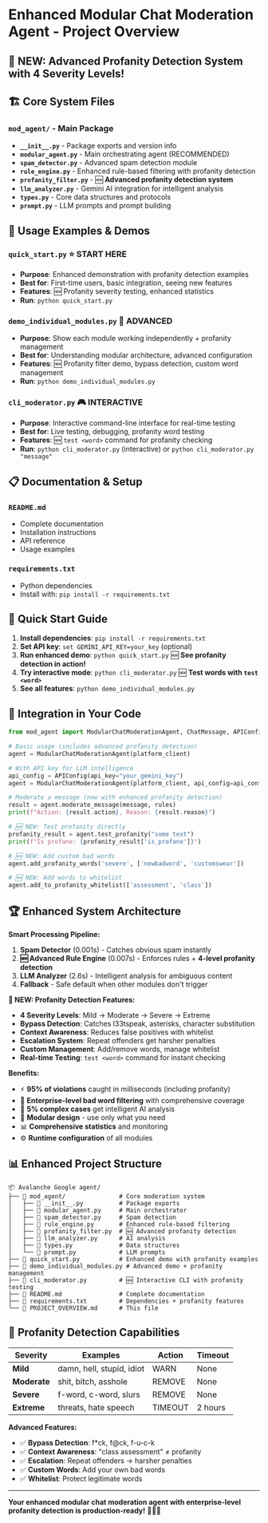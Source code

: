 # Enhanced Modular Chat Moderation Agent - Project Overview
## 🚫 NEW: Advanced Profanity Detection System with 4 Severity Levels!

## 🏗️ Core System Files

### `mod_agent/` - Main Package
- **`__init__.py`** - Package exports and version info
- **`modular_agent.py`** - Main orchestrating agent (RECOMMENDED)
- **`spam_detector.py`** - Advanced spam detection module
- **`rule_engine.py`** - Enhanced rule-based filtering with profanity detection
- **`profanity_filter.py`** - 🆕 **Advanced profanity detection system**
- **`llm_analyzer.py`** - Gemini AI integration for intelligent analysis
- **`types.py`** - Core data structures and protocols
- **`prompt.py`** - LLM prompts and prompt building

## 🚀 Usage Examples & Demos

### **`quick_start.py`** ⭐ START HERE
- **Purpose**: Enhanced demonstration with profanity detection examples
- **Best for**: First-time users, basic integration, seeing new features
- **Features**: 🆕 Profanity severity testing, enhanced statistics
- **Run**: `python quick_start.py`

### **`demo_individual_modules.py`** 🔧 ADVANCED
- **Purpose**: Show each module working independently + profanity management
- **Best for**: Understanding modular architecture, advanced configuration
- **Features**: 🆕 Profanity filter demo, bypass detection, custom word management
- **Run**: `python demo_individual_modules.py`

### **`cli_moderator.py`** 🎮 INTERACTIVE
- **Purpose**: Interactive command-line interface for real-time testing
- **Best for**: Live testing, debugging, profanity word testing
- **Features**: 🆕 `test <word>` command for profanity checking
- **Run**: `python cli_moderator.py` (interactive) or `python cli_moderator.py "message"`

## 📋 Documentation & Setup

### **`README.md`**
- Complete documentation
- Installation instructions
- API reference
- Usage examples

### **`requirements.txt`**
- Python dependencies
- Install with: `pip install -r requirements.txt`

## 🎯 Quick Start Guide

1. **Install dependencies**: `pip install -r requirements.txt`
2. **Set API key**: `set GEMINI_API_KEY=your_key` (optional)
3. **Run enhanced demo**: `python quick_start.py` 🆕 **See profanity detection in action!**
4. **Try interactive mode**: `python cli_moderator.py` 🆕 **Test words with `test <word>`**
5. **See all features**: `python demo_individual_modules.py`

## 🔧 Integration in Your Code

```python
from mod_agent import ModularChatModerationAgent, ChatMessage, APIConfig

# Basic usage (includes advanced profanity detection)
agent = ModularChatModerationAgent(platform_client)

# With API key for LLM intelligence
api_config = APIConfig(api_key="your_gemini_key")
agent = ModularChatModerationAgent(platform_client, api_config=api_config)

# Moderate a message (now with enhanced profanity detection)
result = agent.moderate_message(message, rules)
print(f"Action: {result.action}, Reason: {result.reason}")

# 🆕 NEW: Test profanity directly
profanity_result = agent.test_profanity("some text")
print(f"Is profane: {profanity_result['is_profane']}")

# 🆕 NEW: Add custom bad words
agent.add_profanity_words('severe', ['newbadword', 'customswear'])

# 🆕 NEW: Add words to whitelist
agent.add_to_profanity_whitelist(['assessment', 'class'])
```

## 🏆 Enhanced System Architecture

**Smart Processing Pipeline:**
1. **Spam Detector** (0.001s) - Catches obvious spam instantly
2. **🆕 Advanced Rule Engine** (0.007s) - Enforces rules + **4-level profanity detection**
3. **LLM Analyzer** (2.6s) - Intelligent analysis for ambiguous content
4. **Fallback** - Safe default when other modules don't trigger

**🚫 NEW: Profanity Detection Features:**
- **4 Severity Levels**: Mild → Moderate → Severe → Extreme
- **Bypass Detection**: Catches l33tspeak, asterisks, character substitution
- **Context Awareness**: Reduces false positives with whitelist
- **Escalation System**: Repeat offenders get harsher penalties
- **Custom Management**: Add/remove words, manage whitelist
- **Real-time Testing**: `test <word>` command for instant checking

**Benefits:**
- ⚡ **95% of violations** caught in milliseconds (including profanity)
- 🚫 **Enterprise-level bad word filtering** with comprehensive coverage
- 🧠 **5% complex cases** get intelligent AI analysis
- 🔧 **Modular design** - use only what you need
- 📊 **Comprehensive statistics** and monitoring
- ⚙️ **Runtime configuration** of all modules

## 📊 Enhanced Project Structure

```
📦 Avalanche Google agent/
├── 📁 mod_agent/               # Core moderation system
│   ├── 📄 __init__.py          # Package exports
│   ├── 📄 modular_agent.py     # Main orchestrator
│   ├── 📄 spam_detector.py     # Spam detection
│   ├── 📄 rule_engine.py       # Enhanced rule-based filtering
│   ├── 📄 profanity_filter.py  # 🆕 Advanced profanity detection
│   ├── 📄 llm_analyzer.py      # AI analysis
│   ├── 📄 types.py             # Data structures
│   └── 📄 prompt.py            # LLM prompts
├── 📄 quick_start.py           # Enhanced demo with profanity examples
├── 📄 demo_individual_modules.py # Advanced demo + profanity management
├── 📄 cli_moderator.py         # 🆕 Interactive CLI with profanity testing
├── 📄 README.md                # Complete documentation
├── 📄 requirements.txt         # Dependencies + profanity features
└── 📄 PROJECT_OVERVIEW.md      # This file
```

## 🚫 Profanity Detection Capabilities

| **Severity** | **Examples** | **Action** | **Timeout** |
|-------------|-------------|------------|-------------|
| **Mild** | damn, hell, stupid, idiot | WARN | None |
| **Moderate** | shit, bitch, asshole | REMOVE | None |
| **Severe** | f-word, c-word, slurs | REMOVE | None |
| **Extreme** | threats, hate speech | TIMEOUT | 2 hours |

**Advanced Features:**
- ✅ **Bypass Detection**: f*ck, f@ck, f-u-c-k
- ✅ **Context Awareness**: "class assessment" ≠ profanity
- ✅ **Escalation**: Repeat offenders → harsher penalties
- ✅ **Custom Words**: Add your own bad words
- ✅ **Whitelist**: Protect legitimate words

---
**Your enhanced modular chat moderation agent with enterprise-level profanity detection is production-ready!** 🚫🎉✨